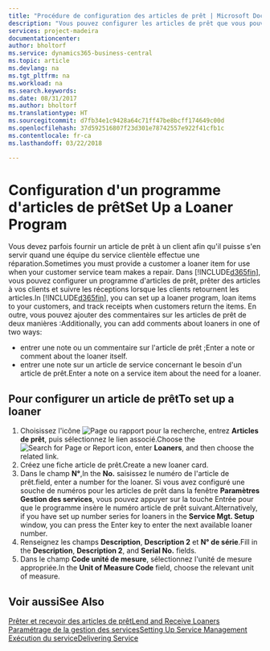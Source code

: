 ```yaml
---
title: "Procédure de configuration des articles de prêt | Microsoft Docs"
description: "Vous pouvez configurer les articles de prêt que vous pouvez prêter aux clients afin de remplacer les articles de service lors de leur maintenance."
services: project-madeira
documentationcenter: 
author: bholtorf
ms.service: dynamics365-business-central
ms.topic: article
ms.devlang: na
ms.tgt_pltfrm: na
ms.workload: na
ms.search.keywords: 
ms.date: 08/31/2017
ms.author: bholtorf
ms.translationtype: HT
ms.sourcegitcommit: d7fb34e1c9428a64c71ff47be8bcff174649c00d
ms.openlocfilehash: 37d592516807f23d301e78742557e922f41cfb1c
ms.contentlocale: fr-ca
ms.lasthandoff: 03/22/2018

---
```

# <a name="set-up-a-loaner-program"></a><span data-ttu-id="2cfc4-103">Configuration d'un programme d'articles de prêt</span><span class="sxs-lookup"><span data-stu-id="2cfc4-103">Set Up a Loaner Program</span></span>
<span data-ttu-id="2cfc4-104">Vous devez parfois fournir un article de prêt à un client afin qu'il puisse s'en servir quand une équipe du service clientèle effectue une réparation.</span><span class="sxs-lookup"><span data-stu-id="2cfc4-104">Sometimes you must provide a customer a loaner item for use when your customer service team makes a repair.</span></span> <span data-ttu-id="2cfc4-105">Dans [!INCLUDE[d365fin](includes/d365fin_md.md)], vous pouvez configurer un programme d'articles de prêt, prêter des articles à vos clients et suivre les réceptions lorsque les clients retournent les articles.</span><span class="sxs-lookup"><span data-stu-id="2cfc4-105">In [!INCLUDE[d365fin](includes/d365fin_md.md)], you can set up a loaner program, loan items to your customers, and track receipts when customers return the items.</span></span> <span data-ttu-id="2cfc4-106">En outre, vous pouvez ajouter des commentaires sur les articles de prêt de deux manières :</span><span class="sxs-lookup"><span data-stu-id="2cfc4-106">Additionally, you can add comments about loaners in one of two ways:</span></span>  
  
* <span data-ttu-id="2cfc4-107">entrer une note ou un commentaire sur l'article de prêt ;</span><span class="sxs-lookup"><span data-stu-id="2cfc4-107">Enter a note or comment about the loaner itself.</span></span>  
* <span data-ttu-id="2cfc4-108">entrer une note sur un article de service concernant le besoin d'un article de prêt.</span><span class="sxs-lookup"><span data-stu-id="2cfc4-108">Enter a note on a service item about the need for a loaner.</span></span>  

## <a name="to-set-up-a-loaner"></a><span data-ttu-id="2cfc4-109">Pour configurer un article de prêt</span><span class="sxs-lookup"><span data-stu-id="2cfc4-109">To set up a loaner</span></span>  
1. <span data-ttu-id="2cfc4-110">Choisissez l'icône ![Page ou rapport pour la recherche](media/ui-search/search_small.png "icône Page ou rapport pour la recherche"), entrez **Articles de prêt**, puis sélectionnez le lien associé.</span><span class="sxs-lookup"><span data-stu-id="2cfc4-110">Choose the ![Search for Page or Report](media/ui-search/search_small.png "Search for Page or Report icon") icon, enter **Loaners**, and then choose the related link.</span></span>  
2. <span data-ttu-id="2cfc4-111">Créez une fiche article de prêt.</span><span class="sxs-lookup"><span data-stu-id="2cfc4-111">Create a new loaner card.</span></span> 
3. <span data-ttu-id="2cfc4-112">Dans le champ **N°**,</span><span class="sxs-lookup"><span data-stu-id="2cfc4-112">In the **No.**</span></span> <span data-ttu-id="2cfc4-113">saisissez le numéro de l'article de prêt.</span><span class="sxs-lookup"><span data-stu-id="2cfc4-113">field, enter a number for the loaner.</span></span> <span data-ttu-id="2cfc4-114">Si vous avez configuré une souche de numéros pour les articles de prêt dans la fenêtre **Paramètres Gestion des services**, vous pouvez appuyer sur la touche Entrée pour que le programme insère le numéro article de prêt suivant.</span><span class="sxs-lookup"><span data-stu-id="2cfc4-114">Alternatively, if you have set up number series for loaners in the **Service Mgt. Setup** window, you can press the Enter key to enter the next available loaner number.</span></span>  
4. <span data-ttu-id="2cfc4-115">Renseignez les champs **Description**, **Description 2** et **N° de série**.</span><span class="sxs-lookup"><span data-stu-id="2cfc4-115">Fill in the **Description**, **Description 2**, and **Serial No.** fields.</span></span>  
5. <span data-ttu-id="2cfc4-116">Dans le champ **Code unité de mesure**, sélectionnez l'unité de mesure appropriée.</span><span class="sxs-lookup"><span data-stu-id="2cfc4-116">In the **Unit of Measure Code** field, choose the relevant unit of measure.</span></span>  
  
## <a name="see-also"></a><span data-ttu-id="2cfc4-117">Voir aussi</span><span class="sxs-lookup"><span data-stu-id="2cfc4-117">See Also</span></span>
[<span data-ttu-id="2cfc4-118">Prêter et recevoir des articles de prêt</span><span class="sxs-lookup"><span data-stu-id="2cfc4-118">Lend and Receive Loaners</span></span>](service-how-to-lend-receive-loaners.md)  
[<span data-ttu-id="2cfc4-119">Paramétrage de la gestion des services</span><span class="sxs-lookup"><span data-stu-id="2cfc4-119">Setting Up Service Management</span></span>](service-setup-service.md)  
[<span data-ttu-id="2cfc4-120">Exécution du service</span><span class="sxs-lookup"><span data-stu-id="2cfc4-120">Delivering Service</span></span>](service-deliver-service.md)  


